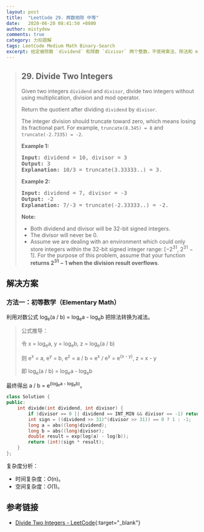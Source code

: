 ```yaml
---
layout: post
title:  "LeetCode 29. 两数相除 中等"
date:   2020-06-20 08:41:50 +0800
author: mistydew
comments: true
category: 力扣题解
tags: LeetCode Medium Math Binary-Search
excerpt: 给定被除数 `dividend` 和除数 `divisor` 两个整数，不使用乘法、除法和 mod 运算符使两数相除。
---
```

> ## 29. Divide Two Integers
> 
> Given two integers `dividend` and `divisor`, divide two integers without using multiplication, division and mod operator.
> 
> Return the quotient after dividing `dividend` by `divisor`.
> 
> The integer division should truncate toward zero, which means losing its fractional part. For example, `truncate(8.345) = 8` and `truncate(-2.7335) = -2`.
> 
> **Example 1:**
> 
> <pre>
> <strong>Input:</strong> dividend = 10, divisor = 3
> <strong>Output:</strong> 3
> <strong>Explanation:</strong> 10/3 = truncate(3.33333..) = 3.
> </pre>
> 
> **Example 2:**
> 
> <pre>
> <strong>Input:</strong> dividend = 7, divisor = -3
> <strong>Output:</strong> -2
> <strong>Explanation:</strong> 7/-3 = truncate(-2.33333..) = -2.
> </pre>
> 
> **Note:**
> 
> * Both dividend and divisor will be 32-bit signed integers.
> * The divisor will never be 0.
> * Assume we are dealing with an environment which could only store integers within the 32-bit signed integer range: [−2<sup>31</sup>,  2<sup>31</sup> − 1]. For the purpose of this problem, assume that your function **returns 2<sup>31</sup> − 1 when the division result overflows**.

## 解决方案

### 方法一：初等数学（Elementary Math）

利用对数公式 log<sub>e</sub>(a / b) = log<sub>e</sub>a - log<sub>e</sub>b 把除法转换为减法。

> 公式推导：
> 
> 令 x = log<sub>e</sub>a, y = log<sub>e</sub>b, z = log<sub>e</sub>(a / b)
> 
> 则 e<sup>x</sup> = a, e<sup>y</sup> = b, e<sup>z</sup> = a / b = e<sup>x</sup> / e<sup>y</sup> = e<sup>(x - y)</sup>, z = x - y
> 
> 即 log<sub>e</sub>(a / b) = log<sub>e</sub>a - log<sub>e</sub>b

最终得出 a / b = e<sup>(log<sub>e</sub>a - log<sub>e</sub>b)</sup>。

```cpp
class Solution {
public:
    int divide(int dividend, int divisor) {
        if (divisor == 0 || dividend == INT_MIN && divisor == -1) return INT_MAX;
        int sign = ((dividend >> 31)^(divisor >> 31)) == 0 ? 1 : -1;
        long a = abs((long)dividend);
        long b = abs((long)divisor);
        double result = exp(log(a) - log(b));
        return (int)(sign * result);
    }
};
```

复杂度分析：
* 时间复杂度：*O*(n)。
* 空间复杂度：*O*(1)。

## 参考链接

* [Divide Two Integers - LeetCode](https://leetcode.com/problems/divide-two-integers/){:target="_blank"}
